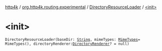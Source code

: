 [http4k](../../index.md) / [org.http4k.routing.experimental](../index.md) / [DirectoryResourceLoader](index.md) / [&lt;init&gt;](./-init-.md)

# &lt;init&gt;

`DirectoryResourceLoader(baseDir: `[`String`](https://kotlinlang.org/api/latest/jvm/stdlib/kotlin/-string/index.html)`, mimeTypes: `[`MimeTypes`](../../org.http4k.core/-mime-types/index.md)` = MimeTypes(), directoryRenderer: `[`DirectoryRenderer`](../-directory-renderer.md)`? = null)`